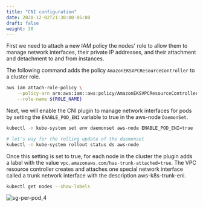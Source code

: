```yaml
---
title: "CNI configuration"
date: 2020-12-02T21:30:00-05:00
draft: false
weight: 30
---
```


First we need to attach a new IAM policy the nodes' role to allow them to manage network interfaces, their private IP addresses, and their attachment and detachment to and from instances.

The following command adds the policy `AmazonEKSVPCResourceController` to a cluster role.

```bash
aws iam attach-role-policy \
    --policy-arn arn:aws:iam::aws:policy/AmazonEKSVPCResourceController \
    --role-name ${ROLE_NAME}
```

Next, we will enable the CNI plugin to manage network interfaces for pods by setting the `ENABLE_POD_ENI` variable to true in the aws-node `DaemonSet`.

```bash
kubectl -n kube-system set env daemonset aws-node ENABLE_POD_ENI=true

# let's way for the rolling update of the daemonset
kubectl -n kube-system rollout status ds aws-node
```

Once this setting is set to true, for each node in the cluster the plugin adds a label with the value `vpc.amazonaws.com/has-trunk-attached=true`. The VPC resource controller creates and attaches one special network interface called a trunk network interface with the description aws-k8s-trunk-eni.

```bash
kubectl get nodes --show-labels
```

![sg-per-pod_4](/images/sg-per-pod/sg-per-pod_4.png)
